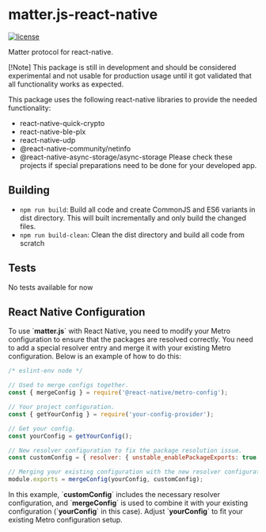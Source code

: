 # matter.js-react-native

[![license](https://img.shields.io/badge/license-Apache2-green.svg?style=flat)](https://raw.githubusercontent.com/mfucci/node-matter/master/LICENSE)

Matter protocol for react-native.

[!Note] This package is still in development and should be considered experimental and not usable for production usage until it got validated that all functionality works as expected.

This package uses the following react-native libraries to provide the needed functionality:
- react-native-quick-crypto
- react-native-ble-plx
- react-native-udp
- @react-native-community/netinfo
- @react-native-async-storage/async-storage
  Please check these projects if special preparations need to be done for your developed app.


## Building

-   `npm run build`: Build all code and create CommonJS and ES6 variants in dist directory. This will built incrementally and only build the changed files.
-   `npm run build-clean`: Clean the dist directory and build all code from scratch

## Tests

No tests available for now

## React Native Configuration

To use \`**matter.js**\` with React Native, you need to modify your Metro configuration to ensure that the packages are resolved correctly. You need to add a special resolver entry and merge it with your existing Metro configuration. Below is an example of how to do this:

```javascript
/* eslint-env node */

// Used to merge configs together.
const { mergeConfig } = require('@react-native/metro-config');

// Your project configuration.
const { getYourConfig } = require('your-config-provider');

// Get your config.
const yourConfig = getYourConfig();

// New resolver configuration to fix the package resolution issue.
const customConfig = { resolver: { unstable_enablePackageExports: true } };

// Merging your existing configuration with the new resolver configuration.
module.exports = mergeConfig(yourConfig, customConfig);
```

In this example, \`**customConfig**\` includes the necessary resolver configuration, and \`**mergeConfig**\` is used to combine it with your existing configuration (\`**yourConfig**\` in this case). Adjust \`**yourConfig**\` to fit your existing Metro configuration setup.